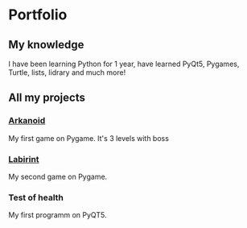 # Portfolio
## My knowledge
I have been learning Python for 1 year, have learned PyQt5, Pygames, Turtle, lists, lidrary and much more!
## All my projects
### [Arkanoid](https://github.com/ArtemSchoolIT/Portfolio/tree/main/ARKANOID)
My first game on Pygame. It's 3 levels with boss
### [Labirint](https://github.com/ArtemSchoolIT/Portfolio/tree/main/Labirint)
My second game on Pygame.
### Test of health
My first programm on PyQT5. 
